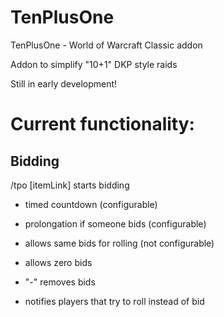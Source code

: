 # TenPlusOne
TenPlusOne - World of Warcraft Classic addon

Addon to simplify "10+1" DKP style raids


Still in early development!

# Current functionality:

## Bidding

/tpo [itemLink] starts bidding

- timed countdown (configurable)
- prolongation if someone bids (configurable)

- allows same bids for rolling (not configurable)
- allows zero bids
- "-" removes bids

- notifies players that try to roll instead of bid

